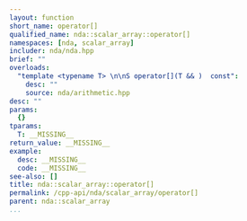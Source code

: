 ```yaml
---
layout: function
short_name: operator[]
qualified_name: nda::scalar_array::operator[]
namespaces: [nda, scalar_array]
includer: nda/nda.hpp
brief: ""
overloads:
  "template <typename T> \n\nS operator[](T && )  const":
    desc: ""
    source: nda/arithmetic.hpp
desc: ""
params:
  {}
tparams:
  T: __MISSING__
return_value: __MISSING__
example:
  desc: __MISSING__
  code: __MISSING__
see-also: []
title: nda::scalar_array::operator[]
permalink: /cpp-api/nda/scalar_array/operator[]
parent: nda::scalar_array
...
```


